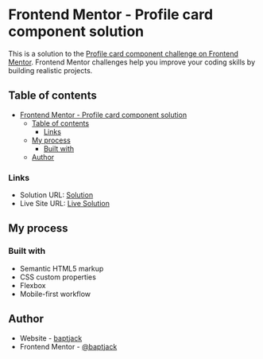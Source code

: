 # Frontend Mentor - Profile card component solution

This is a solution to the [Profile card component challenge on Frontend Mentor](https://www.frontendmentor.io/challenges/profile-card-component-cfArpWshJ). Frontend Mentor challenges help you improve your coding skills by building realistic projects. 

## Table of contents

- [Frontend Mentor - Profile card component solution](#frontend-mentor---profile-card-component-solution)
  - [Table of contents](#table-of-contents)
    - [Links](#links)
  - [My process](#my-process)
    - [Built with](#built-with)
  - [Author](#author)

### Links

- Solution URL: [Solution](https://github.com/Baptajck/profile-card)
- Live Site URL: [Live Solution](https://baptajck.github.io/profile-card)

## My process

### Built with

- Semantic HTML5 markup
- CSS custom properties
- Flexbox
- Mobile-first workflow

## Author

- Website - [baptjack](https://baptjack.fr)
- Frontend Mentor - [@baptjack](https://www.frontendmentor.io/profile/Baptajck)
